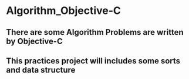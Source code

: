 # Algorithm_Objective-C 
## There are some Algorithm Problems are written by Objective-C
## This practices project will includes some sorts and data structure
